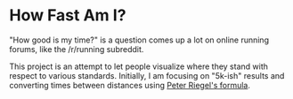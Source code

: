 # How Fast Am I?

"How good is my time?" is a question comes up a lot on online running forums, like the /r/running subreddit.

This project is an attempt to let people visualize where they stand with respect to various standards. Initially, I am focusing on "5k-ish" results and converting times between distances using [Peter Riegel's formula](https://en.wikipedia.org/wiki/Peter_Riegel).